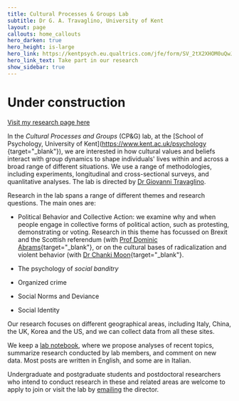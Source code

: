 ```yaml
---
title: Cultural Processes & Groups Lab
subtitle: Dr G. A. Travaglino, University of Kent
layout: page
callouts: home_callouts
hero_darken: true
hero_height: is-large
hero_link: https://kentpsych.eu.qualtrics.com/jfe/form/SV_2tX2XHOM0uQwJ2R
hero_link_text: Take part in our research
show_sidebar: true
---
```


# Under construction
[Visit my research page here](https://www.researchgate.net/profile/Giovanni_Travaglino)


In the *Cultural Processes and Groups* (CP&G) lab, at the [School of Psychology, University of Kent](https://www.kent.ac.uk/psychology {target="_blank"}), we are interested in how cultural values and beliefs interact with group dynamics to shape individuals' lives within and across a broad range of different situations. We use a range of methodologies, including experiments, longitudinal and cross-sectional surveys, and quanlitative analyses. The lab is directed by [Dr Giovanni Travaglino](/about/).

Research in the lab spans a range of different themes and research questions. The main ones are:

* Political Behavior and Collective Action: we examine why and when people engage in collective forms of political action, such as protesting, demonstrating or voting. Research in this theme has focussed on Brexit and the Scottish referendum (with [Prof Dominic Abrams](https://www.kent.ac.uk/psychology/people/212/www.kent.ac.uk/psychology/people/212/abrams-dominic){target="_blank"}, or on the cultural bases of radicalization and violent behavior (with [Dr Chanki Moon](https://www.researchgate.net/profile/Chanki_Moon){target="_blank"}.

* The psychology of *social banditry*
* Organized crime
* Social Norms and Deviance
* Social Identity

Our research focuses on different geographical areas, including Italy, China, the UK, Korea and the US, and we can collect data from all these sites.

We keep a [lab notebook](/notebook/), where we propose analyses of recent topics, summarize research conducted by lab members, and comment on new data. Most posts are written in English, and some are in Italian.

Undergraduate and postgraduate students and postdoctoral researchers who intend to conduct research in these and related areas are welcome to apply to join or visit the lab by [emailing](mailto:g.a.travaglino@kent.ac.uk) the director. 
